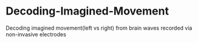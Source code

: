 # Decoding-Imagined-Movement
Decoding imagined movement(left vs right) from brain waves recorded via non-invasive electrodes
